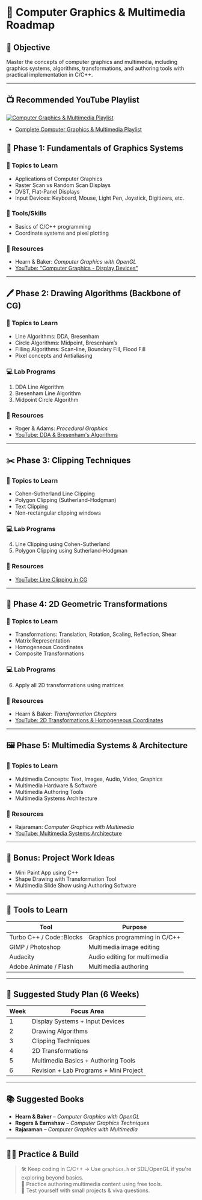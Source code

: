 # 🎨 Computer Graphics & Multimedia Roadmap

## 🎯 Objective
Master the concepts of computer graphics and multimedia, including graphics systems, algorithms, transformations, and authoring tools with practical implementation in C/C++.

---
## 📺 Recommended YouTube Playlist

[![Computer Graphics & Multimedia Playlist](https://i.ytimg.com/vi/1x0hA4zq5GQ/hqdefault.jpg)](https://www.youtube.com/playlist?list=PLz8TdOA7NTzTPzYD74zKfyu57Ndk5BWdp)
- [Complete Computer Graphics & Multimedia Playlist](https://www.youtube.com/playlist?list=PLz8TdOA7NTzTPzYD74zKfyu57Ndk5BWdp) 

## 🧩 Phase 1: Fundamentals of Graphics Systems

### 🧠 Topics to Learn
- Applications of Computer Graphics
- Raster Scan vs Random Scan Displays
- DVST, Flat-Panel Displays
- Input Devices: Keyboard, Mouse, Light Pen, Joystick, Digitizers, etc.

### 🔧 Tools/Skills
- Basics of C/C++ programming
- Coordinate systems and pixel plotting

### 📘 Resources
- Hearn & Baker: *Computer Graphics with OpenGL*
- [YouTube: "Computer Graphics - Display Devices"](https://www.youtube.com/watch?v=g5z3aH9V1BY)

---

## 🖊️ Phase 2: Drawing Algorithms (Backbone of CG)

### 🧠 Topics to Learn
- Line Algorithms: DDA, Bresenham
- Circle Algorithms: Midpoint, Bresenham’s
- Filling Algorithms: Scan-line, Boundary Fill, Flood Fill
- Pixel concepts and Antialiasing

### 💻 Lab Programs
1. DDA Line Algorithm
2. Bresenham Line Algorithm
3. Midpoint Circle Algorithm

### 📘 Resources
- Roger & Adams: *Procedural Graphics*
- [YouTube: DDA & Bresenham's Algorithms](https://www.youtube.com/watch?v=IDFB5CD6lAU)

---

## ✂️ Phase 3: Clipping Techniques

### 🧠 Topics to Learn
- Cohen-Sutherland Line Clipping
- Polygon Clipping (Sutherland-Hodgman)
- Text Clipping
- Non-rectangular clipping windows

### 💻 Lab Programs
4. Line Clipping using Cohen-Sutherland  
5. Polygon Clipping using Sutherland-Hodgman

### 📘 Resources
- [YouTube: Line Clipping in CG](https://www.youtube.com/watch?v=1x0hA4zq5GQ)

---

## 🔄 Phase 4: 2D Geometric Transformations

### 🧠 Topics to Learn
- Transformations: Translation, Rotation, Scaling, Reflection, Shear
- Matrix Representation
- Homogeneous Coordinates
- Composite Transformations

### 💻 Lab Programs
6. Apply all 2D transformations using matrices

### 📘 Resources
- Hearn & Baker: *Transformation Chapters*
- [YouTube: 2D Transformations & Homogeneous Coordinates](https://www.youtube.com/watch?v=bEyTZ5ZZxZE)

---

## 🖼️ Phase 5: Multimedia Systems & Architecture

### 🧠 Topics to Learn
- Multimedia Concepts: Text, Images, Audio, Video, Graphics
- Multimedia Hardware & Software
- Multimedia Authoring Tools
- Multimedia Systems Architecture

### 📘 Resources
- Rajaraman: *Computer Graphics with Multimedia*
- [YouTube: Multimedia Systems Architecture](https://www.youtube.com/watch?v=djE3EuST9XE)

---

## 🧪 Bonus: Project Work Ideas
- Mini Paint App using C++
- Shape Drawing with Transformation Tool
- Multimedia Slide Show using Authoring Software

---

## 🧰 Tools to Learn

| Tool                | Purpose                           |
|---------------------|-----------------------------------|
| Turbo C++ / Code::Blocks | Graphics programming in C/C++  |
| GIMP / Photoshop     | Multimedia image editing         |
| Audacity             | Audio editing for multimedia     |
| Adobe Animate / Flash| Multimedia authoring             |

---

## 🧠 Suggested Study Plan (6 Weeks)

| Week | Focus Area                           |
|------|--------------------------------------|
| 1    | Display Systems + Input Devices      |
| 2    | Drawing Algorithms                   |
| 3    | Clipping Techniques                  |
| 4    | 2D Transformations                   |
| 5    | Multimedia Basics + Authoring Tools  |
| 6    | Revision + Lab Programs + Mini Project |

---

## 📚 Suggested Books
- **Hearn & Baker** – *Computer Graphics with OpenGL*
- **Rogers & Earnshaw** – *Computer Graphics Techniques*
- **Rajaraman** – *Computer Graphics with Multimedia*

---

## 🧑‍💻 Practice & Build
> 🛠️ Keep coding in C/C++ → Use `graphics.h` or SDL/OpenGL if you're exploring beyond basics.  
> 🎥 Practice authoring multimedia content using free tools.  
> 🧪 Test yourself with small projects & viva questions.
